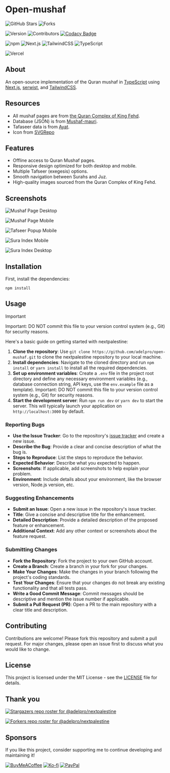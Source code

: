# Open-mushaf

![GitHub Stars](https://img.shields.io/github/stars/adelpro/open-mushaf?style=social)
![Forks](https://img.shields.io/github/forks/adelpro/open-mushaf)

![Version](https://img.shields.io/github/package-json/v/adelpro/open-mushaf)
![Contributors](https://img.shields.io/github/contributors/adelpro/open-mushaf)
[![Codacy Badge](https://app.codacy.com/project/badge/Grade/4f1c6df6499640b6be996ccf7a98cd9f)](https://app.codacy.com/gh/adelpro/open-mushaf/dashboard?utm_source=gh&utm_medium=referral&utm_content=&utm_campaign=Badge_grade)

![npm](https://img.shields.io/badge/npm-v20%2B-blue) ![Next.js](https://img.shields.io/badge/Next.js-black?logo=next.js&logoColor=white) ![TailwindCSS](https://img.shields.io/badge/Tailwind%20CSS-%2338B2AC.svg?logo=tailwind-css&logoColor=white) ![TypeScript](https://img.shields.io/badge/TypeScript-3178C6?logo=typescript&logoColor=fff)

![Vercel](https://img.shields.io/badge/Vercel-%23000000.svg?logo=vercel&logoColor=white)

## About

An open-source implementation of the Quran mushaf in [TypeScript](https://www.typescriptlang.org/) using [Next.js](https://nextjs.org/), [serwist](https://github.com/serwist/serwist), and [TailwindCSS](https://tailwindcss.com/).

## Resources

- All mushaf pages are from [the Quran Complex of King Fehd](https://qurancomplex.gov.sa/techquran/dev/).
- Database (JSON) is from [Mushaf-mauri](https://github.com/Zizwar/mushaf-mauri).
- Tafaseer data is from [Ayat](https://quran.ksu.edu.sa/ayat).
- Icon from [SVGRepo](https://www.svgrepo.com/)

## Features

- Offline access to Quran Mushaf pages.
- Responsive design optimized for both desktop and mobile.
- Multiple Tafseer (exegesis) options.
- Smooth navigation between Surahs and Juz.
- High-quality images sourced from the Quran Complex of King Fehd.

## Screenshots

![Mushaf Page Desktop](/public/screenshots/mushaf-page-desktop.png)

![Mushaf Page Mobile](/public/screenshots/mushaf-page-mobile.png)

![Tafseer Popup Mobile](/public/screenshots/tafseer-popup-mobile.png)

![Sura Index Mobile](/public/screenshots/sura-index-mobile.png)

![Sura Index Desktop](/public/screenshots/sura-index-desktop.png)

## Installation

First, install the dependencies:

```shell
npm install
```

## Usage

> [!IMPORTANT]
> Important: DO NOT commit this file to your version control system (e.g., Git) for security reasons.

Here's a basic guide on getting started with nextpalestine:

1. **Clone the repository**: Use `git clone https://github.com/adelpro/open-mushaf.git` to clone the nextpalestine repository to your local machine.
2. **Install dependencies**: Navigate to the cloned directory and run `npm install` or `yarn install` to install all the required dependencies.
3. **Set up environment variables**: Create a `.env` file in the project root directory and define any necessary environment variables (e.g., database connection string, API keys, use the `env.example` file as a template). Important: DO NOT commit this file to your version control system (e.g., Git) for security reasons.
4. **Start the development server**: Run `npm run dev` or `yarn dev` to start the server. This will typically launch your application on `http://localhost:3000` by default.

### Reporting Bugs

- **Use the Issue Tracker**: Go to the repository's [issue tracker](https://github.com/adelpro/nextpalestine/issues) and create a new issue.
- **Describe the Bug**: Provide a clear and concise description of what the bug is.
- **Steps to Reproduce**: List the steps to reproduce the behavior.
- **Expected Behavior**: Describe what you expected to happen.
- **Screenshots**: If applicable, add screenshots to help explain your problem.
- **Environment**: Include details about your environment, like the browser version, Node.js version, etc.

### Suggesting Enhancements

- **Submit an Issue**: Open a new issue in the repository's issue tracker.
- **Title**: Give a concise and descriptive title for the enhancement.
- **Detailed Description**: Provide a detailed description of the proposed feature or enhancement.
- **Additional Context**: Add any other context or screenshots about the feature request.

### Submitting Changes

- **Fork the Repository**: Fork the project to your own GitHub account.
- **Create a Branch**: Create a branch in your fork for your changes.
- **Make Your Changes**: Make the changes in your branch following the project's coding standards.
- **Test Your Changes**: Ensure that your changes do not break any existing functionality and that all tests pass.
- **Write a Good Commit Message**: Commit messages should be descriptive and mention the issue number if applicable.
- **Submit a Pull Request (PR)**: Open a PR to the main repository with a clear title and description.

## Contributing

Contributions are welcome! Please fork this repository and submit a pull request. For major changes, please open an issue first to discuss what you would like to change.

## License

This project is licensed under the MIT License - see the [LICENSE](LICENSE) file for details.

## Thank you

[![Stargazers repo roster for @adelpro/nextpalestine](https://reporoster.com/stars/adelpro/nextpalestine)](https://github.com/adelpro/open-mushaf/stargazers)

[![Forkers repo roster for @adelpro/nextpalestine](https://reporoster.com/forks/adelpro/nextpalestine)](https://github.com/adelpro/open-mushaf/network/members)

## Sponsors

If you like this project, consider supporting me to continue developing and maintaining it!

[![BuyMeACoffee](https://img.shields.io/badge/Buy%20Me%20a%20Coffee-ffdd00?&logo=buy-me-a-coffee&logoColor=black)](https://buymeacoffee.com/adelbenyahia) [![Ko-fi](https://img.shields.io/badge/Ko--fi-FF5E5B?logo=ko-fi&logoColor=white)](https://ko-fi.com/adelbenyahia) [![PayPal](https://img.shields.io/badge/PayPal-003087?logo=paypal&logoColor=fff)](https://www.paypal.com/paypalme/adelbenyahia)
